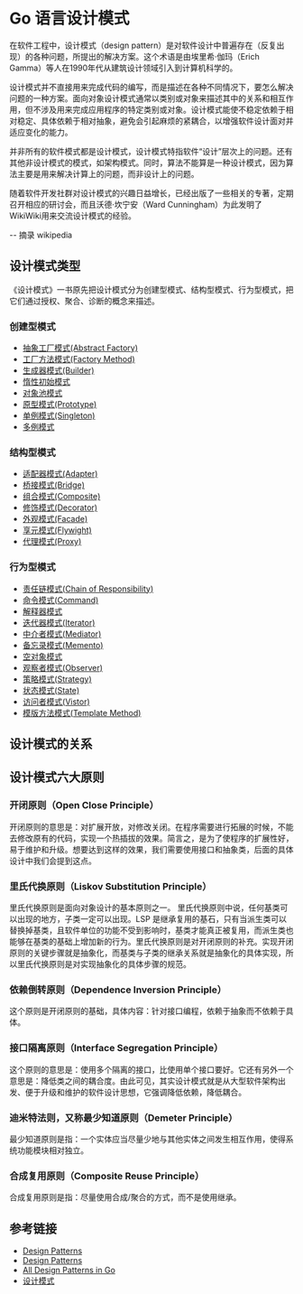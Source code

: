 # Go 语言设计模式

在软件工程中，设计模式（design pattern）是对软件设计中普遍存在（反复出现）的各种问题，所提出的解决方案。这个术语是由埃里希·伽玛（Erich Gamma）等人在1990年代从建筑设计领域引入到计算机科学的。

设计模式并不直接用来完成代码的编写，而是描述在各种不同情况下，要怎么解决问题的一种方案。面向对象设计模式通常以类别或对象来描述其中的关系和相互作用，但不涉及用来完成应用程序的特定类别或对象。设计模式能使不稳定依赖于相对稳定、具体依赖于相对抽象，避免会引起麻烦的紧耦合，以增强软件设计面对并适应变化的能力。

并非所有的软件模式都是设计模式，设计模式特指软件“设计”层次上的问题。还有其他非设计模式的模式，如架构模式。同时，算法不能算是一种设计模式，因为算法主要是用来解决计算上的问题，而非设计上的问题。

随着软件开发社群对设计模式的兴趣日益增长，已经出版了一些相关的专著，定期召开相应的研讨会，而且沃德·坎宁安（Ward Cunningham）为此发明了WikiWiki用来交流设计模式的经验。

-- 摘录 wikipedia

## 设计模式类型

《设计模式》一书原先把设计模式分为创建型模式、结构型模式、行为型模式，把它们通过授权、聚合、诊断的概念来描述。

### 创建型模式

- [抽象工厂模式(Abstract Factory)](./creational/abstract-factory/)
- [工厂方法模式(Factory Method)](./creational/factory-method/)
- [生成器模式(Builder)](./creational/builder/)
- [惰性初始模式]()
- [对象池模式]()
- [原型模式(Prototype)](./creational/prototype/)
- [单例模式(Singleton)](./creational/singleton/)
- [多例模式]()

### 结构型模式

- [适配器模式(Adapter)](./structural/adapter/)
- [桥接模式(Bridge)](./structural/bridge/)
- [组合模式(Composite)](./structural/composite/)
- [修饰模式(Decorator)](./structural/decorator/)
- [外观模式(Facade)](./structural/facade/)
- [享元模式(Flywight)](./structural/flyweight/)
- [代理模式(Proxy)](./structural/proxy/)

### 行为型模式

- [责任链模式(Chain of Responsibility)](./behavioral/chain-of-responsibility/)
- [命令模式(Command)](./behavioral/command/)
- [解释器模式]()
- [迭代器模式(Iterator)](./behavioral/iterator/)
- [中介者模式(Mediator)](./behavioral/mediator/)
- [备忘录模式(Memento)](./behavioral/memento/)
- [空对象模式]()
- [观察者模式(Observer)](./behavioral/observer/)
- [策略模式(Strategy)](./behavioral/strategy/)
- [状态模式(State)](./behavioral/state/)
- [访问者模式(Vistor)](./behavioral/vistor/)
- [模版方法模式(Template Method)](./behavioral/template-method/)

## 设计模式的关系

## 设计模式六大原则

### 开闭原则（Open Close Principle）

开闭原则的意思是：对扩展开放，对修改关闭。在程序需要进行拓展的时候，不能去修改原有的代码，实现一个热插拔的效果。简言之，是为了使程序的扩展性好，易于维护和升级。想要达到这样的效果，我们需要使用接口和抽象类，后面的具体设计中我们会提到这点。

### 里氏代换原则（Liskov Substitution Principle）

里氏代换原则是面向对象设计的基本原则之一。 里氏代换原则中说，任何基类可以出现的地方，子类一定可以出现。LSP 是继承复用的基石，只有当派生类可以替换掉基类，且软件单位的功能不受到影响时，基类才能真正被复用，而派生类也能够在基类的基础上增加新的行为。里氏代换原则是对开闭原则的补充。实现开闭原则的关键步骤就是抽象化，而基类与子类的继承关系就是抽象化的具体实现，所以里氏代换原则是对实现抽象化的具体步骤的规范。

### 依赖倒转原则（Dependence Inversion Principle）

这个原则是开闭原则的基础，具体内容：针对接口编程，依赖于抽象而不依赖于具体。

### 接口隔离原则（Interface Segregation Principle）

这个原则的意思是：使用多个隔离的接口，比使用单个接口要好。它还有另外一个意思是：降低类之间的耦合度。由此可见，其实设计模式就是从大型软件架构出发、便于升级和维护的软件设计思想，它强调降低依赖，降低耦合。

### 迪米特法则，又称最少知道原则（Demeter Principle）

最少知道原则是指：一个实体应当尽量少地与其他实体之间发生相互作用，使得系统功能模块相对独立。

### 合成复用原则（Composite Reuse Principle）

合成复用原则是指：尽量使用合成/聚合的方式，而不是使用继承。

## 参考链接

- [Design Patterns](https://sourcemaking.com/design_patterns)
- [Design Patterns](https://refactoring.guru/design-patterns)
- [All Design Patterns in Go](https://golangbyexample.com/all-design-patterns-golang/)
- [设计模式](https://zh.wikipedia.org/wiki/%E8%AE%BE%E8%AE%A1%E6%A8%A1%E5%BC%8F_(%E8%AE%A1%E7%AE%97%E6%9C%BA))